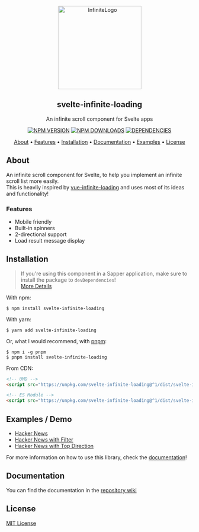 <p align="center"><img src="https://raw.githubusercontent.com/Skayo/svelte-infinite-loading/master/assets/InfiniteLogo.svg" alt="InfiniteLogo" width="225"></p>
<h2 align="center">svelte-infinite-loading</h2>
<p align="center">An infinite scroll component for Svelte apps</p>
<p align="center">
  <a href="https://npmjs.com/package/svelte-infinite-loading"><img src="https://img.shields.io/npm/v/svelte-infinite-loading?style=for-the-badge" alt="NPM VERSION"></a>
  <a href="https://npmjs.com/package/svelte-infinite-loading"><img src="https://img.shields.io/npm/dt/svelte-infinite-loading?style=for-the-badge" alt="NPM DOWNLOADS"></a>
  <a href="https://npmjs.com/package/svelte-infinite-loading"><img src="https://img.shields.io/david/Skayo/svelte-infinite-loading?style=for-the-badge" alt="DEPENDENCIES"></a>
</p>
<p align="center">
  <a href="#about">About</a> •
  <a href="#features">Features</a> •
  <a href="#installation">Installation</a> •
  <a href="#documentation">Documentation</a> •
  <a href="#examples">Examples</a> •
  <a href="#license">License</a>
</p>

## About

An infinite scroll component for Svelte, to help you implement an infinite scroll list more easily.  
This is heavily inspired by [vue-infinite-loading](https://peachscript.github.io/vue-infinite-loading/) and uses most of its ideas and functionality!

### Features

- Mobile friendly
- Built-in spinners
- 2-directional support
- Load result message display


## Installation

> If you're using this component in a Sapper application, make sure to install the package to `devDependencies`!  
> [More Details](https://github.com/sveltejs/sapper-template#using-external-components)

With npm:
```shell
$ npm install svelte-infinite-loading
```

With yarn:
```shell
$ yarn add svelte-infinite-loading
```

Or, what I would recommend, with [pnpm](https://pnpm.js.org/):
```shell
$ npm i -g pnpm
$ pnpm install svelte-infinite-loading
```

From CDN:
```html
<!-- UMD -->
<script src="https://unpkg.com/svelte-infinite-loading@^1/dist/svelte-infinite-loading.js"></script>

<!-- ES Module -->
<script src="https://unpkg.com/svelte-infinite-loading@^1/dist/svelte-infinite-loading.mjs"></script>
```

## Examples / Demo

- [Hacker News](https://svelte.dev/repl/c053fb0b13154b07a503ac04e0cb2c66)
- [Hacker News with Filter](https://svelte.dev/repl/73d404d5a26a47db969c4ebc154e8079)
- [Hacker News with Top Direction](https://svelte.dev/repl/9a04b19fcf5f4da0bead27f1cdf55cfb)

For more information on how to use this library, check the [documentation](https://github.com/Skayo/svelte-infinite-loading/wiki)!


## Documentation

You can find the documentation in the [repository wiki](https://github.com/Skayo/svelte-infinite-loading/wiki)


## License

[MIT License](https://github.com/Skayo/svelte-infinite-loading/blob/master/LICENSE)
